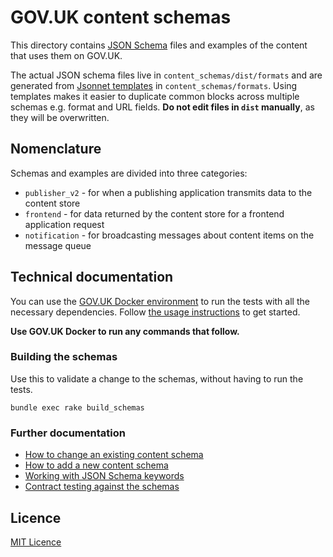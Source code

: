 # GOV.UK content schemas

This directory contains [JSON Schema](http://json-schema.org/) files and examples of the content that uses them on GOV.UK.

The actual JSON schema files live in `content_schemas/dist/formats` and are generated from [Jsonnet templates](https://jsonnet.org) in `content_schemas/formats`. Using templates makes it easier to duplicate common blocks across multiple schemas e.g. format and URL fields. **Do not edit files in `dist` manually**, as they will be overwritten.

## Nomenclature

Schemas and examples are divided into three categories:

* `publisher_v2` - for when a publishing application transmits data to the content store
* `frontend` - for data returned by the content store for a frontend application request
* `notification` - for broadcasting messages about content items on the message queue

## Technical documentation

You can use the [GOV.UK Docker environment](https://github.com/alphagov/govuk-docker) to run the tests with all the necessary dependencies. Follow [the usage instructions](https://github.com/alphagov/govuk-docker#usage) to get started.

**Use GOV.UK Docker to run any commands that follow.**

### Building the schemas

Use this to validate a change to the schemas, without having to run the tests.

```
bundle exec rake build_schemas
```

### Further documentation

* [How to change an existing content schema](../docs/content_schemas/changing-an-existing-content-schema.md)
* [How to add a new content schema](../docs/content_schemas/adding-a-new-schema.md)
* [Working with JSON Schema keywords](../docs/content_schemas/working-with-json-schema-keywords.md)
* [Contract testing against the schemas](../docs/content_schemas/contract-testing-against-schemas.md)

## Licence

[MIT Licence](LICENCE)
